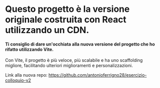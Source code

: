 # Questo progetto è la versione originale costruita con React utilizzando un CDN.
#### Ti consiglio di dare un'occhiata alla nuova versione del progetto che ho rifatto utilizzando Vite.
Con Vite, il progetto è più veloce, più scalabile e ha uno scaffolding migliore, facilitando ulteriori miglioramenti e personalizzazioni.

Link alla nuova repo: https://github.com/antonioferrigno28/esercizio-colloquio-v2
